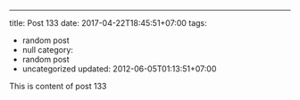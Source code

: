 ---
title: Post 133
date: 2017-04-22T18:45:51+07:00
tags:
  - random post
  - null
category:
  - random post
  - uncategorized
updated: 2012-06-05T01:13:51+07:00

This is content of post 133